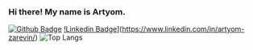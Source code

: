 ### Hi there! My name is Artyom. 


[![Github Badge](https://img.shields.io/badge/-zarevincom-grey?style=flat&logo=github&logoColor=white&link=https://github.com/zarevincom/)](https://www.github.com/zarevincom/)
[!Linkedin Badge](https://img.shields.io/badge/LinkedIn-0077B5?style=for-the-badge&logo=linkedin&logoColor=white)](https://www.linkedin.com/in/artyom-zarevin/)
![Top Langs](https://github-readme-stats-axpwmfcg3.vercel.app/api/top-langs/?username=zarevincom&layout=compact)
